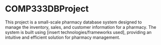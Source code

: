 # COMP333DBProject
This project is a small-scale pharmacy database system designed to manage the inventory, sales, and customer information for a pharmacy. The system is built using [insert technologies/frameworks used], providing an intuitive and efficient solution for pharmacy management.
